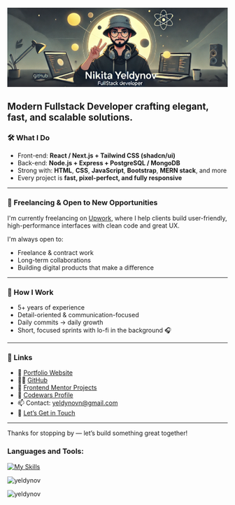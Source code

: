 <!-- <h1 align="center"><a href="https://www.upwork.com/freelancers/~01666af90b1c137ab9" target="_blank" rel="noopener noreferrer"> Hey, I'm Nikita</a></strong> </h1> 
<h1 align="center"><b>Hi , I'm Nikita Yeldynov </b><img src="https://media.giphy.com/media/hvRJCLFzcasrR4ia7z/giphy.gif" width="35"></h1>
-->

![Header](./gh-apr.png)
<!-- 
<p align="center">
<a href="https://github.com/DenverCoder1/readme-typing-svg">
  <img src="https://readme-typing-svg.herokuapp.com?font=Time+New+Roman&color=cyan&size=25&center=true&vCenter=true&width=600&height=100&lines=Hi,+I'm+Nikita+Yeldynov!;Front-End+Developer;Passionate+about+UI/UX;Freelancing+on+Upwork+💼;Loves+Figma,+Tailwind+%26+React;Daily+Commits+Keep+Me+Motivated;Let's+Build+Something+Great+Together!+🚀">
</a>
</p>
-->

## **Modern Fullstack Developer** crafting elegant, fast, and scalable solutions.


### 🛠️ What I Do

- Front-end: **React / Next.js + Tailwind CSS (shadcn/ui)**  
- Back-end: **Node.js + Express + PostgreSQL / MongoDB**  
- Strong with: **HTML**, **CSS**, **JavaScript**, **Bootstrap**, **MERN stack**, and more  
- Every project is **fast, pixel-perfect, and fully responsive**

---

### 💼 Freelancing & Open to New Opportunities

I'm currently freelancing on [Upwork](https://www.upwork.com/freelancers/~01666af90b1c137ab9), where I help clients build user-friendly, high-performance interfaces with clean code and great UX.

I'm always open to:
- Freelance & contract work  
- Long-term collaborations  
- Building digital products that make a difference  

---

### 🌱 How I Work

- 5+ years of experience  
- Detail-oriented & communication-focused  
- Daily commits → daily growth  
- Short, focused sprints with lo-fi in the background 🎧

---

### 📌 Links

- 💼 [Portfolio Website](https://yeldynov.tech/)
- 👨‍💻 [GitHub](https://github.com/yeldynov)
- 🧪 [Frontend Mentor Projects](https://www.frontendmentor.io/profile/yeldynov)
- 🧠 [Codewars Profile](https://www.codewars.com/users/yeldynov%20/)
- 📫 Contact: [yeldynovn@gmail.com](mailto:yeldynovn@gmail.com)
- 🤝 [Let’s Get in Touch](https://yeldynov.tech/contacts)

---

Thanks for stopping by — let’s build something great together!


<!-- <p align="left"> <img src="https://komarev.com/ghpvc/?username=yeldynov&label=Profile%20views&color=0e75b6&style=flat" alt="yeldynov" /> </p> -->



<h3 align="left">Languages and Tools:</h3>

[![My Skills](https://skillicons.dev/icons?i=figma,xd,css,html,js,ts,sass,less,tailwind,bootstrap,materialui,alpinejs,react,redux,nextjs,gatsby,threejs,unity,postman,regex,bots,nodejs,express,php,mongodb,mysql,postgres,sqlite,prisma,docker,linux,git,md,vercel,netlify,appwrite,azure,vite,yarn,npm,ps)](https://github.com/yeldynov)

<!-- COUNTER -->
 <p align="left"> <img src="https://komarev.com/ghpvc/?username=yeldynov&label=Profile%20views&color=0e75b6&style=flat" alt="yeldynov" /> </p>
 <!--  ![Alt text](https://spotify-recently-played-readme.vercel.app/api?user=31bfl3erxlqc7aijuqtq4yhs6hle) -->
 
 <p><img align="left" src="https://github-readme-stats.vercel.app/api/top-langs?username=yeldynov&&show_icons=true&theme=one_dark_pro&locale=en&layout=compact" alt="yeldynov" /></p> 


 <!--  <a href="https://git.io/streak-stats"><img src="https://streak-stats.demolab.com?user=yeldynov&theme=one_dark_pro&card_height=160" alt="GitHub Streak" /></a>  -->

<!-- <p><img align="center" src="https://github-readme-streak-stats.herokuapp.com/?user=yeldynov&" alt="yeldynov" /></p> -->

<!--[![Ashutosh's github activity graph](https://github-readme-activity-graph.vercel.app/graph?username=yeldynov&theme=react-dark&height=300)](https://github.com/ashutosh00710/github-readme-activity-graph) -->


